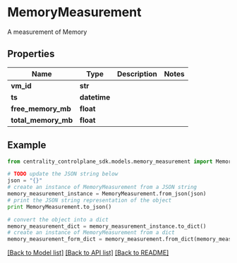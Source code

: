# MemoryMeasurement

A measurement of Memory

## Properties
Name | Type | Description | Notes
------------ | ------------- | ------------- | -------------
**vm_id** | **str** |  | 
**ts** | **datetime** |  | 
**free_memory_mb** | **float** |  | 
**total_memory_mb** | **float** |  | 

## Example

```python
from centrality_controlplane_sdk.models.memory_measurement import MemoryMeasurement

# TODO update the JSON string below
json = "{}"
# create an instance of MemoryMeasurement from a JSON string
memory_measurement_instance = MemoryMeasurement.from_json(json)
# print the JSON string representation of the object
print MemoryMeasurement.to_json()

# convert the object into a dict
memory_measurement_dict = memory_measurement_instance.to_dict()
# create an instance of MemoryMeasurement from a dict
memory_measurement_form_dict = memory_measurement.from_dict(memory_measurement_dict)
```
[[Back to Model list]](../README.md#documentation-for-models) [[Back to API list]](../README.md#documentation-for-api-endpoints) [[Back to README]](../README.md)


